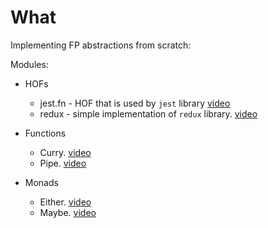 # What

Implementing FP abstractions from scratch:

Modules:

- HOFs
  - jest.fn - HOF that is used by `jest` library [video](https://www.youtube.com/watch?v=PHtx1fOrMGA&list=PLGaQaXPpSBgafRbO1ybzNbkFUhXe74yb-&index=9)
  - redux - simple implementation of `redux` library. [video](https://www.youtube.com/watch?v=HvW64--BF4g&list=PLGaQaXPpSBgafRbO1ybzNbkFUhXe74yb-&index=12)

- Functions
  - Curry. [video](https://www.youtube.com/watch?v=DNB6vYAgiYU&list=PLGaQaXPpSBgafRbO1ybzNbkFUhXe74yb-&index=13)
  - Pipe. [video](https://www.youtube.com/watch?v=2smZ9gFkiq8&list=PLGaQaXPpSBgafRbO1ybzNbkFUhXe74yb-&index=4)

- Monads
  - Either. [video](https://www.youtube.com/watch?v=Z6ZBYf7BxUo)
  - Maybe. [video](https://youtu.be/nZwo2DrqM90)